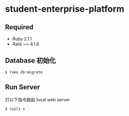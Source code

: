 student-enterprise-platform
===========================
## Required

- Ruby 2.1.1
- Rails ~> 4.1.6

## Database 初始化

    $ rake db:migrate 

## Run Server

打以下指令跑起 local web server

    $ rails s
